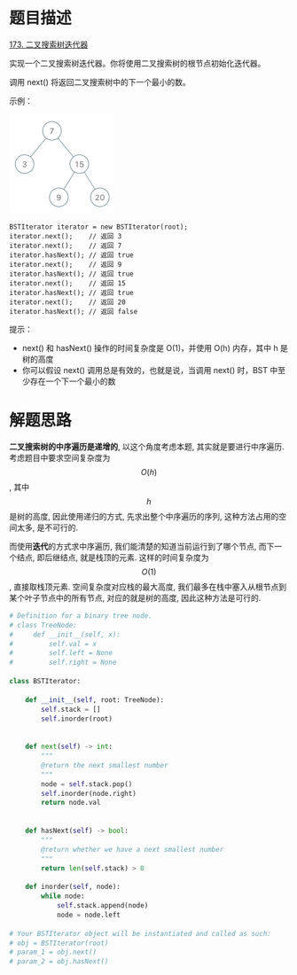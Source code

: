# 题目描述

[173. 二叉搜索树迭代器](https://leetcode-cn.com/problems/binary-search-tree-iterator/)

实现一个二叉搜索树迭代器。你将使用二叉搜索树的根节点初始化迭代器。

调用 next() 将返回二叉搜索树中的下一个最小的数。

示例：

![](/resources/images/problems/173-bst-tree-1.png)

```
BSTIterator iterator = new BSTIterator(root);
iterator.next();    // 返回 3
iterator.next();    // 返回 7
iterator.hasNext(); // 返回 true
iterator.next();    // 返回 9
iterator.hasNext(); // 返回 true
iterator.next();    // 返回 15
iterator.hasNext(); // 返回 true
iterator.next();    // 返回 20
iterator.hasNext(); // 返回 false
```

提示：

- next() 和 hasNext() 操作的时间复杂度是 O(1)，并使用 O(h) 内存，其中 h 是树的高度
- 你可以假设 next() 调用总是有效的，也就是说，当调用 next() 时，BST 中至少存在一个下一个最小的数

# 解题思路

**二叉搜索树的中序遍历是递增的**, 以这个角度考虑本题, 其实就是要进行中序遍历. 考虑题目中要求空间复杂度为$$O(h)$$, 其中$$h$$是树的高度, 因此使用递归的方式, 先求出整个中序遍历的序列, 这种方法占用的空间太多, 是不可行的.

而使用**迭代**的方式求中序遍历, 我们能清楚的知道当前运行到了哪个节点, 而下一个结点, 即后继结点, 就是栈顶的元素. 这样的时间复杂度为$$O(1)$$, 直接取栈顶元素. 空间复杂度对应栈的最大高度, 我们最多在栈中塞入从根节点到某个叶子节点中的所有节点, 对应的就是树的高度, 因此这种方法是可行的.

```python
# Definition for a binary tree node.
# class TreeNode:
#     def __init__(self, x):
#         self.val = x
#         self.left = None
#         self.right = None

class BSTIterator:

    def __init__(self, root: TreeNode):
        self.stack = []
        self.inorder(root)


    def next(self) -> int:
        """
        @return the next smallest number
        """
        node = self.stack.pop()
        self.inorder(node.right)
        return node.val


    def hasNext(self) -> bool:
        """
        @return whether we have a next smallest number
        """
        return len(self.stack) > 0

    def inorder(self, node):
        while node:
            self.stack.append(node)
            node = node.left

# Your BSTIterator object will be instantiated and called as such:
# obj = BSTIterator(root)
# param_1 = obj.next()
# param_2 = obj.hasNext()
```
